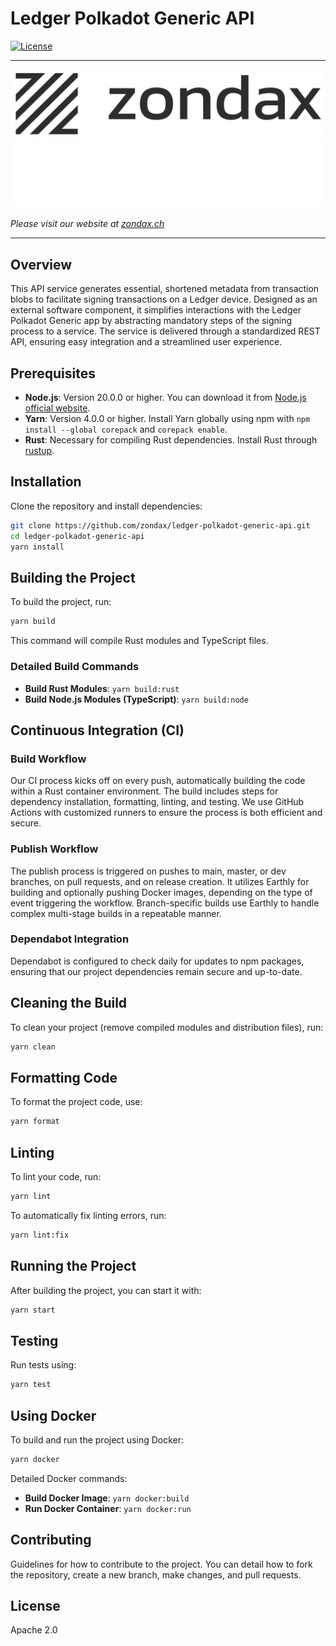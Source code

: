 # Ledger Polkadot Generic API

[![License](https://img.shields.io/badge/License-Apache%202.0-blue.svg)](https://opensource.org/licenses/Apache-2.0)

---

![zondax_light](docs/assets/zondax_light.png#gh-light-mode-only)
![zondax_dark](docs/assets/zondax_dark.png#gh-dark-mode-only)

_Please visit our website at [zondax.ch](https://zondax.ch)_

---

## Overview
This API service generates essential, shortened metadata from transaction blobs to facilitate signing transactions on a Ledger device. 
Designed as an external software component, it simplifies interactions with the Ledger Polkadot Generic app by abstracting mandatory steps of the signing process to a service. 
The service is delivered through a standardized REST API, ensuring easy integration and a streamlined user experience.

## Prerequisites
- **Node.js**: Version 20.0.0 or higher. You can download it from [Node.js official website](https://nodejs.org/).
- **Yarn**: Version 4.0.0 or higher. Install Yarn globally using npm with `npm install --global corepack` and `corepack enable`.
- **Rust**: Necessary for compiling Rust dependencies. Install Rust through [rustup](https://rustup.rs/).

## Installation
Clone the repository and install dependencies:
```bash
git clone https://github.com/zondax/ledger-polkadot-generic-api.git
cd ledger-polkadot-generic-api
yarn install
```

## Building the Project
To build the project, run:
```bash
yarn build
```
This command will compile Rust modules and TypeScript files.

### Detailed Build Commands
- **Build Rust Modules**: `yarn build:rust`
- **Build Node.js Modules (TypeScript)**: `yarn build:node`

## Continuous Integration (CI)
### Build Workflow
Our CI process kicks off on every push, automatically building the code within a Rust container environment. The build includes steps for dependency installation, formatting, linting, and testing. We use GitHub Actions with customized runners to ensure the process is both efficient and secure.

### Publish Workflow
The publish process is triggered on pushes to main, master, or dev branches, on pull requests, and on release creation. It utilizes Earthly for building and optionally pushing Docker images, depending on the type of event triggering the workflow. Branch-specific builds use Earthly to handle complex multi-stage builds in a repeatable manner.

### Dependabot Integration
Dependabot is configured to check daily for updates to npm packages, ensuring that our project dependencies remain secure and up-to-date.

## Cleaning the Build
To clean your project (remove compiled modules and distribution files), run:
```bash
yarn clean
```

## Formatting Code
To format the project code, use:
```bash
yarn format
```

## Linting
To lint your code, run:
```bash
yarn lint
```
To automatically fix linting errors, run:
```bash
yarn lint:fix
```

## Running the Project
After building the project, you can start it with:
```bash
yarn start
```

## Testing
Run tests using:
```bash
yarn test
```

## Using Docker
To build and run the project using Docker:
```bash
yarn docker
```
Detailed Docker commands:
- **Build Docker Image**: `yarn docker:build`
- **Run Docker Container**: `yarn docker:run`

## Contributing
Guidelines for how to contribute to the project. You can detail how to fork the repository, create a new branch, make changes, and pull requests.

## License
Apache 2.0

```
